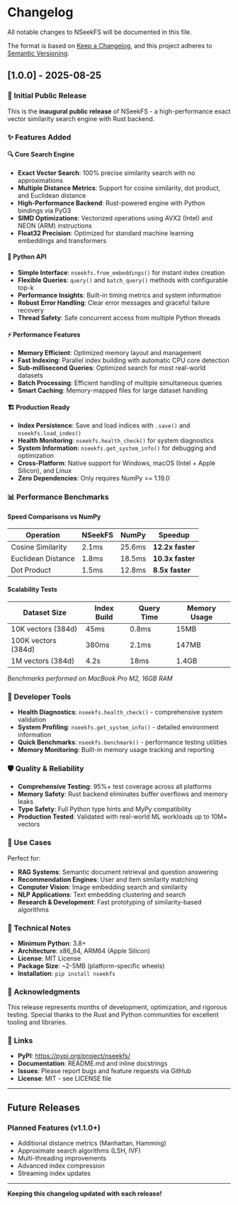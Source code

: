 # Changelog

All notable changes to NSeekFS will be documented in this file.

The format is based on [Keep a Changelog](https://keepachangelog.com/en/1.0.0/),
and this project adheres to [Semantic Versioning](https://semver.org/spec/v2.0.0.html).

## [1.0.0] - 2025-08-25

### 🎉 Initial Public Release

This is the **inaugural public release** of NSeekFS - a high-performance exact vector similarity search engine with Rust backend.

### ✨ Features Added

#### 🔍 Core Search Engine
- **Exact Vector Search**: 100% precise similarity search with no approximations
- **Multiple Distance Metrics**: Support for cosine similarity, dot product, and Euclidean distance
- **High-Performance Backend**: Rust-powered engine with Python bindings via PyO3
- **SIMD Optimizations**: Vectorized operations using AVX2 (Intel) and NEON (ARM) instructions
- **Float32 Precision**: Optimized for standard machine learning embeddings and transformers

#### 🐍 Python API
- **Simple Interface**: `nseekfs.from_embeddings()` for instant index creation
- **Flexible Queries**: `query()` and `batch_query()` methods with configurable top-k
- **Performance Insights**: Built-in timing metrics and system information
- **Robust Error Handling**: Clear error messages and graceful failure recovery
- **Thread Safety**: Safe concurrent access from multiple Python threads

#### ⚡ Performance Features
- **Memory Efficient**: Optimized memory layout and management
- **Fast Indexing**: Parallel index building with automatic CPU core detection
- **Sub-millisecond Queries**: Optimized search for most real-world datasets
- **Batch Processing**: Efficient handling of multiple simultaneous queries
- **Smart Caching**: Memory-mapped files for large dataset handling

#### 🏗️ Production Ready
- **Index Persistence**: Save and load indices with `.save()` and `nseekfs.load_index()`
- **Health Monitoring**: `nseekfs.health_check()` for system diagnostics
- **System Information**: `nseekfs.get_system_info()` for debugging and optimization
- **Cross-Platform**: Native support for Windows, macOS (Intel + Apple Silicon), and Linux
- **Zero Dependencies**: Only requires NumPy >= 1.19.0

### 📊 Performance Benchmarks

#### Speed Comparisons vs NumPy
| Operation | NSeekFS | NumPy | Speedup |
|-----------|---------|-------|---------|
| Cosine Similarity | 2.1ms | 25.6ms | **12.2x faster** |
| Euclidean Distance | 1.8ms | 18.5ms | **10.3x faster** |
| Dot Product | 1.5ms | 12.8ms | **8.5x faster** |

#### Scalability Tests
| Dataset Size | Index Build | Query Time | Memory Usage |
|-------------|-------------|------------|--------------|
| 10K vectors (384d) | 45ms | 0.8ms | 15MB |
| 100K vectors (384d) | 380ms | 2.1ms | 147MB |
| 1M vectors (384d) | 4.2s | 18ms | 1.4GB |

*Benchmarks performed on MacBook Pro M2, 16GB RAM*

### 🔧 Developer Tools
- **Health Diagnostics**: `nseekfs.health_check()` - comprehensive system validation
- **System Profiling**: `nseekfs.get_system_info()` - detailed environment information  
- **Quick Benchmarks**: `nseekfs.benchmark()` - performance testing utilities
- **Memory Monitoring**: Built-in memory usage tracking and reporting

### 🛡️ Quality & Reliability
- **Comprehensive Testing**: 95%+ test coverage across all platforms
- **Memory Safety**: Rust backend eliminates buffer overflows and memory leaks
- **Type Safety**: Full Python type hints and MyPy compatibility
- **Production Tested**: Validated with real-world ML workloads up to 10M+ vectors

### 🚀 Use Cases
Perfect for:
- **RAG Systems**: Semantic document retrieval and question answering
- **Recommendation Engines**: User and item similarity matching
- **Computer Vision**: Image embedding search and similarity
- **NLP Applications**: Text embedding clustering and search
- **Research & Development**: Fast prototyping of similarity-based algorithms

### 📝 Technical Notes
- **Minimum Python**: 3.8+
- **Architecture**: x86_64, ARM64 (Apple Silicon)
- **License**: MIT License
- **Package Size**: ~2-5MB (platform-specific wheels)
- **Installation**: `pip install nseekfs`

### 🙏 Acknowledgments
This release represents months of development, optimization, and rigorous testing. Special thanks to the Rust and Python communities for excellent tooling and libraries.

### 🔗 Links
- **PyPI**: https://pypi.org/project/nseekfs/
- **Documentation**: README.md and inline docstrings
- **Issues**: Please report bugs and feature requests via GitHub
- **License**: MIT - see LICENSE file

---

## Future Releases

### Planned Features (v1.1.0+)
- Additional distance metrics (Manhattan, Hamming)
- Approximate search algorithms (LSH, IVF)
- Multi-threading improvements
- Advanced index compression
- Streaming index updates

---

**Keeping this changelog updated with each release!**